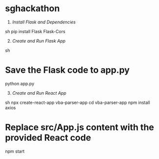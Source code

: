 # sghackathon
1. *Install Flask and Dependencies*

sh
pip install Flask Flask-Cors


2. *Create and Run Flask App*

sh
# Save the Flask code to app.py
python app.py


3. *Create and Run React App*

sh
npx create-react-app vba-parser-app
cd vba-parser-app
npm install axios
# Replace src/App.js content with the provided React code
npm start
